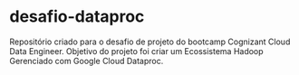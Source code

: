 # desafio-dataproc

Repositório criado para o desafio de projeto do bootcamp Cognizant Cloud Data Engineer.
Objetivo do projeto foi criar um Ecossistema Hadoop Gerenciado com Google Cloud Dataproc.
